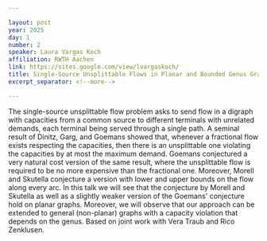 ```yaml
---

layout: post
year: 2025
day: 1
number: 2
speaker: Laura Vargas Koch
affiliation: RWTH Aachen
link: https://sites.google.com/view/lvargaskoch/
title: Single-Source Unsplittable Flows in Planar and Bounded Genus Graphs
excerpt_separator: <!--more-->

---
```


The single-source unsplittable flow problem asks to send flow in a digraph with capacities from a common source to different terminals with unrelated demands, each terminal being served through a single path. A seminal result of Dinitz, Garg, and Goemans showed that, whenever a fractional flow exists respecting the capacities, then there is an unsplittable one violating the capacities by at most the maximum demand. Goemans conjectured a very natural cost version of the same result, where the unsplittable flow is required to be no more expensive than the fractional one. Moreover, Morell and Skutella conjecture a version with lower and upper bounds on the flow along every arc. 
In this talk we will see that the conjecture by Morell and Skutella as well as a slightly weaker version of the Goemans' conjecture hold on planar graphs. Moreover, we will observe that our approach can be extended to general (non-planar) graphs with a capacity violation that depends on the genus.
Based on joint work with Vera Traub and Rico Zenklusen.

<!--more-->
